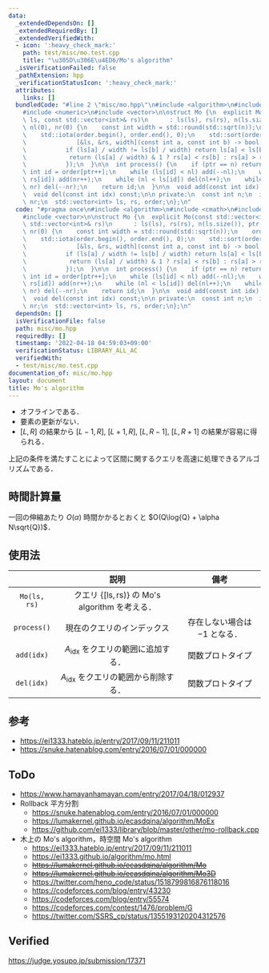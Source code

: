 ```yaml
---
data:
  _extendedDependsOn: []
  _extendedRequiredBy: []
  _extendedVerifiedWith:
  - icon: ':heavy_check_mark:'
    path: test/misc/mo.test.cpp
    title: "\u305D\u306E\u4ED6/Mo's algorithm"
  _isVerificationFailed: false
  _pathExtension: hpp
  _verificationStatusIcon: ':heavy_check_mark:'
  attributes:
    links: []
  bundledCode: "#line 2 \"misc/mo.hpp\"\n#include <algorithm>\n#include <cmath>\n\
    #include <numeric>\n#include <vector>\n\nstruct Mo {\n  explicit Mo(const std::vector<int>&\
    \ ls, const std::vector<int>& rs)\n      : ls(ls), rs(rs), n(ls.size()), ptr(0),\
    \ nl(0), nr(0) {\n    const int width = std::round(std::sqrt(n));\n    order.resize(n);\n\
    \    std::iota(order.begin(), order.end(), 0);\n    std::sort(order.begin(), order.end(),\n\
    \              [&ls, &rs, width](const int a, const int b) -> bool {\n       \
    \           if (ls[a] / width != ls[b] / width) return ls[a] < ls[b];\n      \
    \            return (ls[a] / width) & 1 ? rs[a] < rs[b] : rs[a] > rs[b];\n   \
    \           });\n  }\n\n  int process() {\n    if (ptr == n) return -1;\n    const\
    \ int id = order[ptr++];\n    while (ls[id] < nl) add(--nl);\n    while (nr <\
    \ rs[id]) add(nr++);\n    while (nl < ls[id]) del(nl++);\n    while (rs[id] <\
    \ nr) del(--nr);\n    return id;\n  }\n\n  void add(const int idx) const;\n\n\
    \  void del(const int idx) const;\n\n private:\n  const int n;\n  int ptr, nl,\
    \ nr;\n  std::vector<int> ls, rs, order;\n};\n"
  code: "#pragma once\n#include <algorithm>\n#include <cmath>\n#include <numeric>\n\
    #include <vector>\n\nstruct Mo {\n  explicit Mo(const std::vector<int>& ls, const\
    \ std::vector<int>& rs)\n      : ls(ls), rs(rs), n(ls.size()), ptr(0), nl(0),\
    \ nr(0) {\n    const int width = std::round(std::sqrt(n));\n    order.resize(n);\n\
    \    std::iota(order.begin(), order.end(), 0);\n    std::sort(order.begin(), order.end(),\n\
    \              [&ls, &rs, width](const int a, const int b) -> bool {\n       \
    \           if (ls[a] / width != ls[b] / width) return ls[a] < ls[b];\n      \
    \            return (ls[a] / width) & 1 ? rs[a] < rs[b] : rs[a] > rs[b];\n   \
    \           });\n  }\n\n  int process() {\n    if (ptr == n) return -1;\n    const\
    \ int id = order[ptr++];\n    while (ls[id] < nl) add(--nl);\n    while (nr <\
    \ rs[id]) add(nr++);\n    while (nl < ls[id]) del(nl++);\n    while (rs[id] <\
    \ nr) del(--nr);\n    return id;\n  }\n\n  void add(const int idx) const;\n\n\
    \  void del(const int idx) const;\n\n private:\n  const int n;\n  int ptr, nl,\
    \ nr;\n  std::vector<int> ls, rs, order;\n};\n"
  dependsOn: []
  isVerificationFile: false
  path: misc/mo.hpp
  requiredBy: []
  timestamp: '2022-04-18 04:59:03+09:00'
  verificationStatus: LIBRARY_ALL_AC
  verifiedWith:
  - test/misc/mo.test.cpp
documentation_of: misc/mo.hpp
layout: document
title: Mo's algorithm
---
```


- オフラインである．
- 要素の更新がない．
- $\lbrack L, R \rbrack$ の結果から $\lbrack L - 1, R \rbrack,\ \lbrack L + 1, R \rbrack,\ \lbrack L, R - 1 \rbrack,\ \lbrack L, R + 1 \rbrack$ の結果が容易に得られる．

上記の条件を満たすことによって区間に関するクエリを高速に処理できるアルゴリズムである．


## 時間計算量

一回の伸縮あたり $O(\alpha)$ 時間かかるとおくと $O(Q\log{Q} + \alpha N\sqrt{Q})$．


## 使用法

||説明|備考|
|:--:|:--:|:--:|
|`Mo(ls, rs)`|クエリ $\lbrace \lbrack \mathrm{ls}, \mathrm{rs}) \rbrace$ の Mo's algorithm を考える．||
|`process()`|現在のクエリのインデックス|存在しない場合は $-1$ となる．|
|`add(idx)`|$A_{\mathrm{idx}}$ をクエリの範囲に追加する．|関数プロトタイプ|
|`del(idx)`|$A_{\mathrm{idx}}$ をクエリの範囲から削除する．|関数プロトタイプ|


## 参考

- https://ei1333.hateblo.jp/entry/2017/09/11/211011
- https://snuke.hatenablog.com/entry/2016/07/01/000000


## ToDo

- https://www.hamayanhamayan.com/entry/2017/04/18/012937
- Rollback 平方分割
  - https://snuke.hatenablog.com/entry/2016/07/01/000000
  - https://lumakernel.github.io/ecasdqina/algorithm/MoEx
  - https://github.com/ei1333/library/blob/master/other/mo-rollback.cpp
- 木上の Mo's algorithm，時空間 Mo's algorithm
  - https://ei1333.hateblo.jp/entry/2017/09/11/211011
  - https://ei1333.github.io/algorithm/mo.html
  - ~~https://lumakernel.github.io/ecasdqina/algorithm/Mo~~
  - ~~https://lumakernel.github.io/ecasdqina/algorithm/Mo3D~~
  - https://twitter.com/heno_code/status/1518799816876118016
  - https://codeforces.com/blog/entry/43230
  - https://codeforces.com/blog/entry/55574
  - https://codeforces.com/contest/1476/problem/G
  - https://twitter.com/SSRS_cp/status/1355193120204312576


## Verified

https://judge.yosupo.jp/submission/17371
